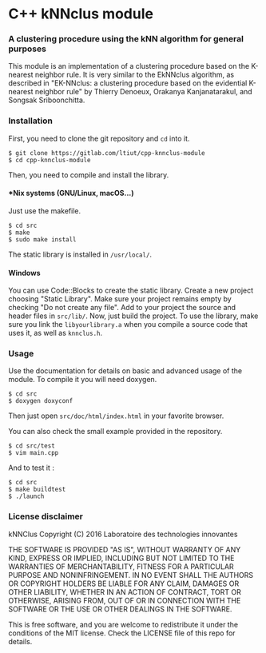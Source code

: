 # C++ kNNclus module

### A clustering procedure using the kNN algorithm for general purposes

This module is an implementation of a clustering procedure based on the K-nearest neighbor rule. It is very similar to the EkNNclus algorithm, as described in "EK-NNclus: a clustering procedure based on the evidential K-nearest neighbor rule" by Thierry Denoeux, Orakanya Kanjanatarakul, and Songsak Sriboonchitta.

### Installation

First, you need to clone the git repository and `cd` into it.

	$ git clone https://gitlab.com/ltiut/cpp-knnclus-module
	$ cd cpp-knnclus-module

Then, you need to compile and install the library.

#### \*Nix systems (GNU/Linux, macOS...)

Just use the makefile.

	$ cd src
	$ make
	$ sudo make install

The static library is installed in `/usr/local/`.

#### Windows

You can use Code::Blocks to create the static library. Create a new project choosing "Static Library". Make sure your project remains empty by checking "Do not create any file". Add to your project the source and header files in `src/lib/`. Now, just build the project. To use the library, make sure you link the `libyourlibrary.a` when you compile a source code that uses it, as well as `knnclus.h`.

### Usage

Use the documentation for details on basic and advanced usage of the module. To compile it you will need doxygen.

	$ cd src
	$ doxygen doxyconf

Then just open `src/doc/html/index.html` in your favorite browser.

You can also check the small example provided in the repository.

	$ cd src/test
	$ vim main.cpp

And to test it :

	$ cd src
	$ make buildtest
	$ ./launch

### License disclaimer

kNNClus Copyright (C) 2016 Laboratoire des technologies innovantes

THE SOFTWARE IS PROVIDED "AS IS", WITHOUT WARRANTY OF ANY KIND, EXPRESS OR IMPLIED, INCLUDING BUT NOT LIMITED TO THE WARRANTIES OF MERCHANTABILITY, FITNESS FOR A PARTICULAR PURPOSE AND NONINFRINGEMENT. IN NO EVENT SHALL THE AUTHORS OR COPYRIGHT HOLDERS BE LIABLE FOR ANY CLAIM, DAMAGES OR OTHER LIABILITY, WHETHER IN AN ACTION OF CONTRACT, TORT OR OTHERWISE, ARISING FROM, OUT OF OR IN CONNECTION WITH THE SOFTWARE OR THE USE OR OTHER DEALINGS IN THE SOFTWARE.

This is free software, and you are welcome to redistribute it under the conditions of the MIT license. Check the LICENSE file of this repo for details.
